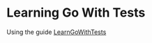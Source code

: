 # Learning Go With Tests
Using the guide [LearnGoWithTests](https://quii.gitbook.io/learn-go-with-tests/)